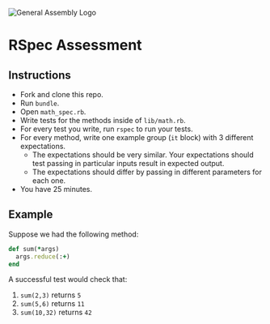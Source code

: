 ![General Assembly Logo](http://i.imgur.com/ke8USTq.png)

# RSpec Assessment

## Instructions
* Fork and clone this repo.
* Run `bundle`.
* Open `math_spec.rb`.
* Write tests for the methods inside of `lib/math.rb`.
* For every test you write, run `rspec` to run your tests.
* For every method, write one example group (`it` block) with 3 different expectations. 
  * The expectations should be very similar. Your expectations should test passing in particular inputs result in expected output.
  * The expectations should differ by passing in different parameters for each one.
* You have 25 minutes.

## Example

Suppose we had the following method:

```ruby
def sum(*args)
  args.reduce(:+)
end
```
A successful test would check that:

1. `sum(2,3)` returns `5`
1. `sum(5,6)` returns `11`
1. `sum(10,32)` returns `42`
